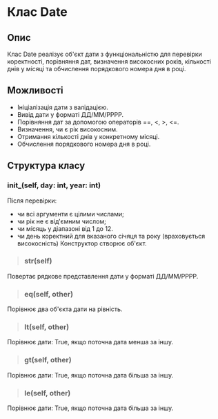 # Клас Date
## Опис
Клас Date реалізує об'єкт дати з функціональністю для перевірки коректності, порівняння дат, визначення високосних років, кількості днів у місяці та обчислення порядкового номера дня в році.
## Можливості
- Ініціалізація дати з валідацією.
- Вивід дати у форматі ДД/ММ/РРРР.
- Порівняння дат за допомогою операторів ==, <, >, <=.
- Визначення, чи є рік високосним.
- Отримання кількості днів у конкретному місяці.
- Обчислення порядкового номера дня в році.
## Структура класу
### __init___(self, day: int, year: int)
Після перевірки:
- чи всі аргументи є цілими числами;
- чи рік не є від'ємним числом;
- чи місяць у діапазоні від 1 до 12.
- чи день коректний для вказаного січяця та року (враховується високосність)
Конструктор створює об'єкт.
> ### __str__(self)
Повертає рядкове представлення дати у форматі ДД/ММ/РРРР.
> ### __eq__(self, other)
Порівнює два об'єкта дати на рівність.
> ### __lt__(self, other)
Порівнює дати: True, якщо поточна дата менша за іншу.
> ### __gt__(self, other)
Порівнює дати: True, якщо поточна дата більша за іншу.
> ### __le__(self, other)
Порівнює дати: True, якщо поточна дата більша за іншу.

